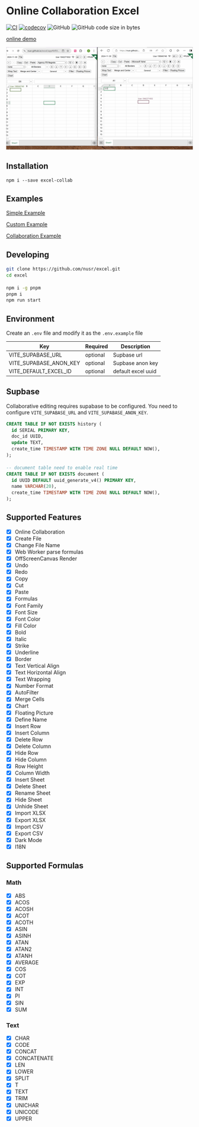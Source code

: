 # Online Collaboration Excel

[![CI](https://github.com/nusr/excel/actions/workflows/main.yml/badge.svg)](https://github.com/nusr/excel/actions/workflows/main.yml)
[![codecov](https://codecov.io/gh/nusr/excel/branch/main/graph/badge.svg?token=ZOC8RHD3Z1)](https://codecov.io/gh/nusr/excel)
![GitHub](https://img.shields.io/github/license/nusr/excel.svg)
![GitHub code size in bytes](https://img.shields.io/github/languages/code-size/nusr/excel.svg)

[online demo](https://nusr.github.io/excel/)

![demo](./scripts/demo.gif)

## Installation

```
npm i --save excel-collab
```

## Examples

[Simple Example](https://stackblitz.com/edit/nusr-excel-simple)

[Custom Example](https://stackblitz.com/edit/nusr-excel-custom)

[Collaboration Example](https://stackblitz.com/edit/nusr-excel-collaboration)

## Developing

```bash
git clone https://github.com/nusr/excel.git
cd excel

npm i -g pnpm
pnpm i
npm run start
```

## Environment

Create an `.env` file and modify it as the `.env.example` file

| Key                    | Required | Description        |
| ---------------------- | -------- | ------------------ |
| VITE_SUPABASE_URL      | optional | Supbase url        |
| VITE_SUPABASE_ANON_KEY | optional | Supbase anon key   |
| VITE_DEFAULT_EXCEL_ID  | optional | default excel uuid |

## Supbase

Collaborative editing requires supabase to be configured.
You need to configure `VITE_SUPABASE_URL` and `VITE_SUPABASE_ANON_KEY`.

```sql
CREATE TABLE IF NOT EXISTS history (
  id SERIAL PRIMARY KEY,
  doc_id UUID,
  update TEXT,
  create_time TIMESTAMP WITH TIME ZONE NULL DEFAULT NOW(),
);

-- document table need to enable real time
CREATE TABLE IF NOT EXISTS document (
  id UUID DEFAULT uuid_generate_v4() PRIMARY KEY,
  name VARCHAR(20),
  create_time TIMESTAMP WITH TIME ZONE NULL DEFAULT NOW(),
);
```

## Supported Features

- [x] Online Collaboration
- [x] Create File
- [x] Change File Name
- [x] Web Worker parse formulas
- [x] OffScreenCanvas Render
- [x] Undo
- [x] Redo
- [x] Copy
- [x] Cut
- [x] Paste
- [x] Formulas
- [x] Font Family
- [x] Font Size
- [x] Font Color
- [x] Fill Color
- [x] Bold
- [x] Italic
- [x] Strike
- [x] Underline
- [x] Border
- [x] Text Vertical Align
- [x] Text Horizontal Align
- [x] Text Wrapping
- [x] Number Format
- [x] AutoFilter
- [x] Merge Cells
- [x] Chart
- [x] Floating Picture
- [x] Define Name
- [x] Insert Row
- [x] Insert Column
- [x] Delete Row
- [x] Delete Column
- [x] Hide Row
- [x] Hide Column
- [x] Row Height
- [x] Column Width
- [x] Insert Sheet
- [x] Delete Sheet
- [x] Rename Sheet
- [x] Hide Sheet
- [x] Unhide Sheet
- [x] Import XLSX
- [x] Export XLSX
- [x] Import CSV
- [x] Export CSV
- [x] Dark Mode
- [x] I18N

## Supported Formulas

### Math

- [x] ABS
- [x] ACOS
- [x] ACOSH
- [x] ACOT
- [x] ACOTH
- [x] ASIN
- [x] ASINH
- [x] ATAN
- [x] ATAN2
- [x] ATANH
- [x] AVERAGE
- [x] COS
- [x] COT
- [x] EXP
- [x] INT
- [x] PI
- [x] SIN
- [x] SUM

### Text

- [x] CHAR
- [x] CODE
- [x] CONCAT
- [x] CONCATENATE
- [x] LEN
- [x] LOWER
- [x] SPLIT
- [x] T
- [x] TEXT
- [x] TRIM
- [x] UNICHAR
- [x] UNICODE
- [x] UPPER
